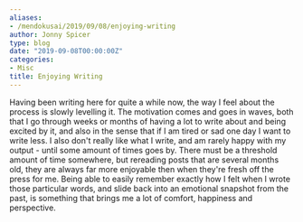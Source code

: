 ```yaml
---
aliases:
- /mendokusai/2019/09/08/enjoying-writing
author: Jonny Spicer
type: blog
date: "2019-09-08T00:00:00Z"
categories:
- Misc
title: Enjoying Writing
---
```

Having been writing here for quite a while now, the way I feel about the process is slowly levelling it. The motivation comes and goes in waves, both that I go through weeks or months of
having a lot to write about and being excited by it, and also in the sense that if I am tired or sad one day I want to write less. I also don't really like what I write, and am rarely happy
with my output - until some amount of times goes by. There must be a threshold amount of time somewhere, but rereading posts that are several months old, they are always far more enjoyable
then when they're fresh off the press for me. Being able to easily remember exactly how I felt when I wrote those particular words, and slide back into an emotional snapshot from the past,
is something that brings me a lot of comfort, happiness and perspective.

